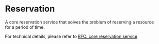 # Reservation

A core reservation service that solves the problem of reserving a resource for a period of time.

For technical details, please refer to [RFC: core reservation service](rfcs/0001-core-reservation.md).
